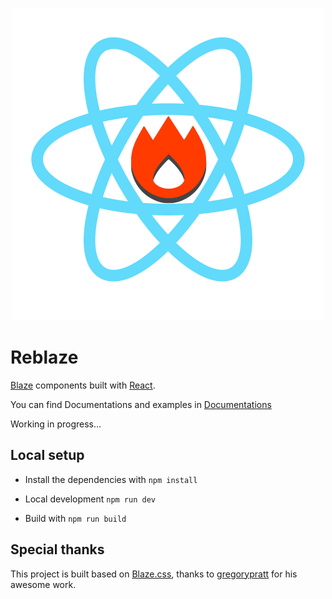 <p align="center">
  <img src="Reblaze-logo.png"/>
</p>

# Reblaze

[Blaze](https://github.com/BlazeCSS/blaze) components built with [React](https://github.com/facebook/react).

You can find Documentations and examples in [Documentations](https://betterui.github.io/)

Working in progress...

## Local setup

- Install the dependencies with `npm install`

- Local development `npm run dev`

- Build with `npm run build`

## Special thanks

This project is built based on [Blaze.css](https://github.com/BlazeCSS/Blaze), thanks to [gregorypratt](https://github.com/gregorypratt) for his awesome work.
